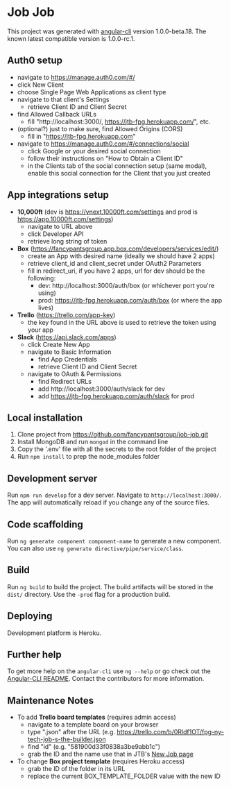 # Job Job
This project was generated with [angular-cli](https://github.com/angular/angular-cli) version 1.0.0-beta.18. The known latest compatible version is 1.0.0-rc.1.

## Auth0 setup
- navigate to https://manage.auth0.com/#/
- click New Client
- choose Single Page Web Applications as client type
- navigate to that client's Settings
  - retrieve Client ID and Client Secret
- find Allowed Callback URLs
  - fill "http://localhost:3000/, https://jtb-fpg.herokuapp.com/", etc.
- (optional?) just to make sure, find Allowed Origins (CORS)
  - fill in "https://jtb-fpg.herokuapp.com"
- navigate to https://manage.auth0.com/#/connections/social
  - click Google or your desired social connection
  - follow their instructions on "How to Obtain a Client ID"
  - in the Clients tab of the social connection setup (same modal), enable this social connection
  for the Client that you just created

## App integrations setup
- **10,000ft** (dev is https://vnext.10000ft.com/settings and prod is https://app.10000ft.com/settings)
  - navigate to URL above
  - click Developer API 
  - retrieve long string of token
- **Box** (https://fancypantsgroup.app.box.com/developers/services/edit/)
  - create an App with desired name (ideally we should have 2 apps)
  - retrieve client_id and client_secret under OAuth2 Parameters
  - fill in redirect_uri, if you have 2 apps, url for dev should be the following:
    - dev: http://localhost:3000/auth/box (or whichever port you're using)
    - prod: https://jtb-fpg.herokuapp.com/auth/box (or where the app lives)
- **Trello** (https://trello.com/app-key)
  - the key found in the URL above is used to retrieve the token using your app
- **Slack** (https://api.slack.com/apps)
  - click Create New App
  - navigate to Basic Information
    - find App Credentials
    - retrieve Client ID and Client Secret
  - navigate to OAuth & Permissions
    - find Redirect URLs
    - add http://localhost:3000/auth/slack for dev
    - add https://jtb-fpg.herokuapp.com/auth/slack for prod
  

## Local installation
1. Clone project from https://github.com/fancypantsgroup/job-job.git
2. Install MongoDB and run `mongod` in the command line
3. Copy the '.env' file with all the secrets to the root folder of the project
4. Run `npm install` to prep the node_modules folder

## Development server
Run `npm run develop` for a dev server. Navigate to `http://localhost:3000/`. The app will automatically reload if you change any of the source files.

## Code scaffolding
Run `ng generate component component-name` to generate a new component. You can also use `ng generate directive/pipe/service/class`.

## Build
Run `ng build` to build the project. The build artifacts will be stored in the `dist/` directory. Use the `-prod` flag for a production build.

## Deploying 
Development platform is Heroku. 

## Further help
To get more help on the `angular-cli` use `ng --help` or go check out the [Angular-CLI README](https://github.com/angular/angular-cli/blob/master/README.md). Contact the contributors for more information.


## Maintenance Notes
- To add **Trello board templates** (requires admin access)
  - navigate to a template board on your browser
  - type ".json" after the URL (e.g. https://trello.com/b/0Rldf1OT/fpg-ny-tech-job-s-the-builder.json
  - find "id" (e.g. "581900d33f0838a3be9abb1c")
  - grab the ID and the name use that in JTB's [New Job page](https://jtb-fpg.herokuapp.com/#/jobs/new)
- To change **Box project template** (requires Heroku access)
  - grab the ID of the folder in its URL 
  - replace the current BOX_TEMPLATE_FOLDER value with the new ID
  
